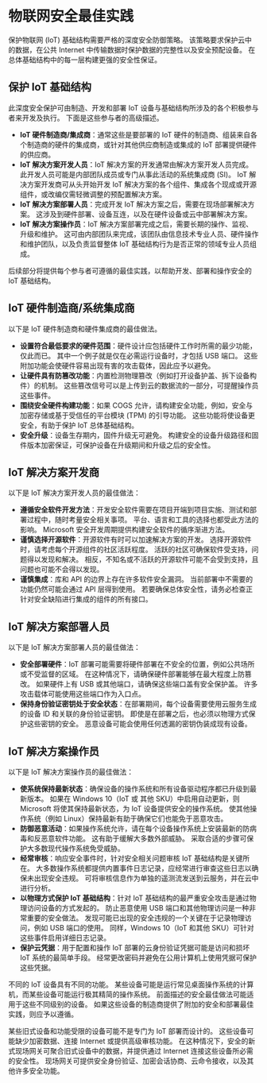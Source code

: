 # <a name="internet-of-things-security-best-practices"></a>物联网安全最佳实践
保护物联网 (IoT) 基础结构需要严格的深度安全防御策略。 该策略要求保护云中的数据，在公共 Internet 中传输数据时保护数据的完整性以及安全预配设备。 在总体基础结构中的每一层构建更强的安全性保证。

## <a name="secure-an-iot-infrastructure"></a>保护 IoT 基础结构
此深度安全保护可由制造、开发和部署 IoT 设备与基础结构所涉及的各个积极参与者来开发及执行。 下面是这些参与者的高级描述。  

* **IoT 硬件制造商/集成商**：通常这些是要部署的 IoT 硬件的制造商、组装来自各个制造商的硬件的集成商，或针对其他供应商制造或集成的 IoT 部署提供硬件的供应商。
* **IoT 解决方案开发人员**：IoT 解决方案的开发通常由解决方案开发人员完成。 此开发人员可能是内部团队成员或专门从事此活动的系统集成商 (SI)。 IoT 解决方案开发商可从头开始开发 IoT 解决方案的各个组件、集成各个现成或开源组件，或改编仅需轻微调整的预配置解决方案。
* **IoT 解决方案部署人员**：完成开发 IoT 解决方案之后，需要在现场部署解决方案。 这涉及到硬件部署、设备互连，以及在硬件设备或云中部署解决方案。
* **IoT 解决方案操作员**：IoT 解决方案部署完成之后，需要长期的操作、监视、升级和维护。 这可由内部团队来完成，该团队由信息技术专业人员、硬件操作和维护团队，以及负责监督整体 IoT 基础结构行为是否正常的领域专业人员组成。

后续部分将提供每个参与者可遵循的最佳实践，以帮助开发、部署和操作安全的 IoT 基础结构。

## <a name="iot-hardware-manufacturerintegrator"></a>IoT 硬件制造商/系统集成商
以下是 IoT 硬件制造商和硬件集成商的最佳做法。

* **设置符合最低要求的硬件范围**：硬件设计应包括硬件工作时所需的最少功能，仅此而已。 其中一个例子就是仅在必需运行设备时，才包括 USB 端口。 这些附加功能会使硬件容易出现有害的攻击载体，因此应予以避免。
* **让硬件具有防篡改功能**：内置检测物理篡改（例如打开设备护盖、拆下设备构件）的机制。 这些篡改信号可以是上传到云的数据流的一部分，可提醒操作员这些事件。
* **围绕安全硬件构建功能**：如果 COGS 允许，请构建安全功能，例如，安全与加密存储或基于受信任的平台模块 (TPM) 的引导功能。 这些功能将使设备更安全，有助于保护 IoT 总体基础结构。
* **安全升级**：设备生存期内，固件升级无可避免。 构建安全的设备升级路径和固件版本加密保证，可保护设备在升级期间和升级之后的安全性。

## <a name="iot-solution-developer"></a>IoT 解决方案开发商
以下是 IoT 解决方案开发人员的最佳做法：

* **遵循安全软件开发方法**：开发安全软件需要在项目开端到项目实施、测试和部署过程中，随时考量安全相关事项。 平台、语言和工具的选择也都受此方法的影响。 Microsoft 安全开发周期提供构建安全软件的循序渐进方法。
* **谨慎选择开源软件**：开源软件有时可以加速解决方案的开发。 选择开源软件时，请考虑每个开源组件的社区活跃程度。 活跃的社区可确保软件受支持，问题得以发现和解决。 相反，不知名或不活跃的开源软件可能不会受到支持，且问题也可能不会得以发现。
* **谨慎集成**：库和 API 的边界上存在许多软件安全漏洞。 当前部署中不需要的功能仍然可能会通过 API 层得到使用。 若要确保总体安全性，请务必检查正针对安全缺陷进行集成的组件的所有接口。      

## <a name="iot-solution-deployer"></a>IoT 解决方案部署人员
以下是 IoT 解决方案部署人员的最佳做法：

* **安全部署硬件**：IoT 部署可能需要将硬件部署在不安全的位置，例如公共场所或不受监督的区域。 在这种情况下，请确保硬件部署能够在最大程度上防篡改。 如果硬件上有 USB 或其他端口，请确保这些端口盖有安全保护盖。 许多攻击载体可能使用这些端口作为入口点。
* **保持身份验证密钥处于安全状态**：在部署期间，每个设备需要使用云服务生成的设备 ID 和关联的身份验证密钥。 即使是在部署之后，也必须以物理方式保护这些密钥的安全。 恶意设备可能会使用任何透漏的密钥伪装成现有设备。

## <a name="iot-solution-operator"></a>IoT 解决方案操作员
以下是 IoT 解决方案操作员的最佳做法：

* **使系统保持最新状态**：确保设备的操作系统和所有设备驱动程序都已升级到最新版本。 如果在 Windows 10（IoT 或 其他 SKU）中启用自动更新，则 Microsoft 将使其保持最新状态，为 IoT 设备提供安全的操作系统。 使其他操作系统（例如 Linux）保持最新有助于确保它们也能免于恶意攻击。
* **防御恶意活动**：如果操作系统允许，请在每个设备操作系统上安装最新的防病毒和反恶意软件功能。 这有助于缓解大多数外部威胁。 采取合适的步骤可保护大多数现代操作系统免受威胁。
* **经常审核**：响应安全事件时，针对安全相关问题审核 IoT 基础结构是关键所在。 大多数操作系统都提供内置事件日志记录，应经常进行审查这些日志以确保未出现安全违规。 可将审核信息作为单独的遥测流发送到云服务，并在云中进行分析。
* **以物理方式保护 IoT 基础结构**：针对 IoT 基础结构的最严重安全攻击是通过物理访问设备的方式发起的。 防止恶意使用 USB 端口和其他物理访问是一种非常重要的安全做法。 发现可能已出现的安全违规的一个关键在于记录物理访问，例如 USB 端口的使用。 同样，Windows 10（IoT 和其他 SKU）可针对这些事件启用详细日志记录。
* **保护云凭据**：用于配置和操作 IoT 部署的云身份验证凭据可能是访问和损坏 IoT 系统的最简单手段。 经常更改密码并避免在公用计算机上使用凭据可保护这些凭据。

不同的 IoT 设备具有不同的功能。 某些设备可能是运行常见桌面操作系统的计算机，而某些设备可能运行极其精简的操作系统。 前面描述的安全最佳做法可能适用于这些不同级别的设备。 如果这些设备的制造商提供了附加的安全和部署最佳实践，则应予以遵循。

某些旧式设备和功能受限的设备可能不是专门为 IoT 部署而设计的。 这些设备可能缺少加密数据、连接 Internet 或提供高级审核功能。 在这种情况下，安全的新式现场网关可聚合旧式设备中的数据，并提供通过 Internet 连接这些设备所必需的安全性。 现场网关可提供安全身份验证、加密会话协商、云命令接收，以及其他许多安全功能。



<!--HONumber=Nov16_HO3-->


